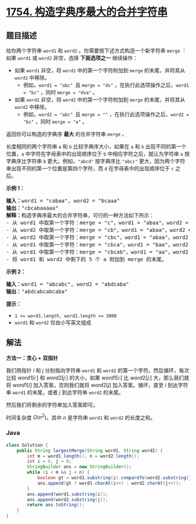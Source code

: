 # [1754. 构造字典序最大的合并字符串](https://leetcode.cn/problems/largest-merge-of-two-strings)

## 题目描述

<p>给你两个字符串 <code>word1</code> 和 <code>word2</code> 。你需要按下述方式构造一个新字符串 <code>merge</code> ：如果 <code>word1</code> 或 <code>word2</code> 非空，选择 <strong>下面选项之一</strong> 继续操作：</p>

<ul>
	<li>如果 <code>word1</code> 非空，将 <code>word1</code> 中的第一个字符附加到 <code>merge</code> 的末尾，并将其从 <code>word1</code> 中移除。
    <ul>
    	<li>例如，<code>word1 = "abc" </code>且 <code>merge = "dv"</code> ，在执行此选项操作之后，<code>word1 = "bc"</code> ，同时 <code>merge = "dva"</code> 。</li>
    </ul>
    </li>
    <li>如果 <code>word2</code> 非空，将 <code>word2</code> 中的第一个字符附加到 <code>merge</code> 的末尾，并将其从 <code>word2</code> 中移除。
    <ul>
    	<li>例如，<code>word2 = "abc" </code>且 <code>merge = ""</code> ，在执行此选项操作之后，<code>word2 = "bc"</code> ，同时 <code>merge = "a"</code> 。</li>
    </ul>
    </li>
</ul>

<p>返回你可以构造的字典序 <strong>最大</strong> 的合并字符串<em> </em><code>merge</code><em> 。</em></p>

<p>长度相同的两个字符串 <code>a</code> 和 <code>b</code> 比较字典序大小，如果在 <code>a</code> 和 <code>b</code> 出现不同的第一个位置，<code>a</code> 中字符在字母表中的出现顺序位于 <code>b</code> 中相应字符之后，就认为字符串 <code>a</code> 按字典序比字符串 <code>b</code> 更大。例如，<code>"abcd"</code> 按字典序比 <code>"abcc"</code> 更大，因为两个字符串出现不同的第一个位置是第四个字符，而 <code>d</code> 在字母表中的出现顺序位于 <code>c</code> 之后。</p>



<p><strong>示例 1：</strong></p>

<pre>
<strong>输入：</strong>word1 = "cabaa", word2 = "bcaaa"
<strong>输出：</strong>"cbcabaaaaa"
<strong>解释：</strong>构造字典序最大的合并字符串，可行的一种方法如下所示：
- 从 word1 中取第一个字符：merge = "c"，word1 = "abaa"，word2 = "bcaaa"
- 从 word2 中取第一个字符：merge = "cb"，word1 = "abaa"，word2 = "caaa"
- 从 word2 中取第一个字符：merge = "cbc"，word1 = "abaa"，word2 = "aaa"
- 从 word1 中取第一个字符：merge = "cbca"，word1 = "baa"，word2 = "aaa"
- 从 word1 中取第一个字符：merge = "cbcab"，word1 = "aa"，word2 = "aaa"
- 将 word1 和 word2 中剩下的 5 个 a 附加到 merge 的末尾。
</pre>

<p><strong>示例 2：</strong></p>

<pre>
<strong>输入：</strong>word1 = "abcabc", word2 = "abdcaba"
<strong>输出：</strong>"abdcabcabcaba"
</pre>



<p><strong>提示：</strong></p>

<ul>
	<li><code>1 <= word1.length, word2.length <= 3000</code></li>
	<li><code>word1</code> 和 <code>word2</code> 仅由小写英文组成</li>
</ul>

## 解法

**方法一：贪心 + 双指针**

我们用指针 $i$ 和 $j$ 分别指向字符串 `word1` 和 `word2` 的第一个字符。然后循环，每次比较 $word1[i:]$ 和 $word2[j:]$ 的大小，如果 $word1[i:]$ 比 $word2[j:]$ 大，那么我们就将 $word1[i]$ 加入答案，否则我们就将 $word2[j]$ 加入答案。循环，直至 $i$ 到达字符串 `word1` 的末尾，或者 $j$ 到达字符串 `word2` 的末尾。

然后我们将剩余的字符串加入答案即可。

时间复杂度 $O(n^2)$。其中 $n$ 是字符串 `word1` 和 `word2` 的长度之和。

### **Java**

```java
class Solution {
    public String largestMerge(String word1, String word2) {
        int m = word1.length(), n = word2.length();
        int i = 0, j = 0;
        StringBuilder ans = new StringBuilder();
        while (i < m && j < n) {
            boolean gt = word1.substring(i).compareTo(word2.substring(j)) > 0;
            ans.append(gt ? word1.charAt(i++) : word2.charAt(j++));
        }
        ans.append(word1.substring(i));
        ans.append(word2.substring(j));
        return ans.toString();
    }
}
```
